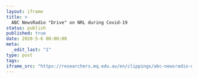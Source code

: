 ```yaml
---
layout: iframe
title: >
  ABC NewsRadio "Drive" on NRL during Covid-19
status: publish
published: true
date: 2020-5-6 00:00:00
meta:
  _edit_last: "1"
type: post
tags:
iframe_src: "https://researchers.mq.edu.au/en/clippings/abc-newsradio-drive-on-nrl-during-covid-19"
---
```

        